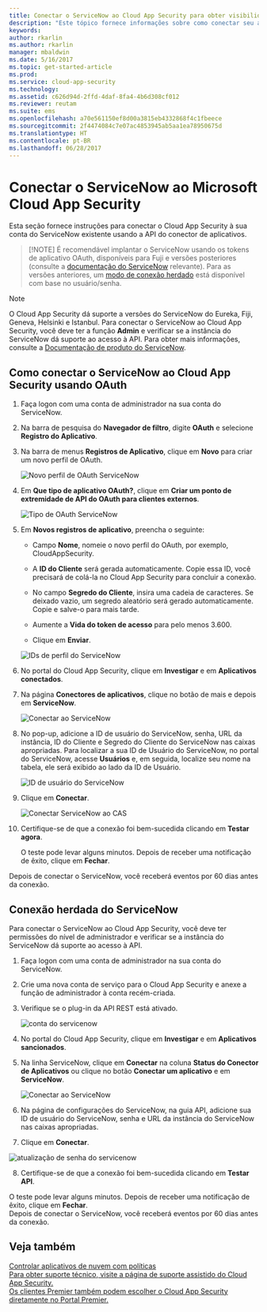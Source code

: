 ```yaml
---
title: Conectar o ServiceNow ao Cloud App Security para obter visibilidade e controle de uso | Microsoft Docs
description: "Este tópico fornece informações sobre como conectar seu aplicativo do ServiceNow ao Cloud App Security usando o conector de API."
keywords: 
author: rkarlin
ms.author: rkarlin
manager: mbaldwin
ms.date: 5/16/2017
ms.topic: get-started-article
ms.prod: 
ms.service: cloud-app-security
ms.technology: 
ms.assetid: c626d94d-2ffd-4daf-8fa4-4b6d308cf012
ms.reviewer: reutam
ms.suite: ems
ms.openlocfilehash: a70e561150ef8d00a3815eb4332868f4c1fbeece
ms.sourcegitcommit: 2f4474084c7e07ac4853945ab5aa1ea78950675d
ms.translationtype: HT
ms.contentlocale: pt-BR
ms.lasthandoff: 06/28/2017
---
```

# <a name="connect-servicenow-to-microsoft-cloud-app-security"></a>Conectar o ServiceNow ao Microsoft Cloud App Security

Esta seção fornece instruções para conectar o Cloud App Security à sua conta do ServiceNow existente usando a API do conector de aplicativos. 

 >  [!NOTE]
>  É recomendável implantar o ServiceNow usando os tokens de aplicativo OAuth, disponíveis para Fuji e versões posteriores (consulte a [documentação do ServiceNow](http://wiki.servicenow.com/index.php?title=OAuth_Applications#gsc.tab=0) relevante). Para as versões anteriores, um [modo de conexão herdado](#legacy-servicenow-connection) está disponível com base no usuário/senha.

 > [!NOTE]  
>  O Cloud App Security dá suporte a versões do ServiceNow do Eureka, Fiji, Geneva, Helsinki e Istanbul. Para conectar o ServiceNow ao Cloud App Security, você deve ter a função **Admin** e verificar se a instância do ServiceNow dá suporte ao acesso à API.  Para obter mais informações, consulte a [Documentação de produto do ServiceNow](http://wiki.servicenow.com/index.php?title=Base_System_Roles#gsc.tab=0).
  
## <a name="how-to-connect-servicenow-to-cloud-app-security-using-oauth"></a>Como conectar o ServiceNow ao Cloud App Security usando OAuth
  
  
1.  Faça logon com uma conta de administrador na sua conta do ServiceNow.  
  
2.  Na barra de pesquisa do **Navegador de filtro**, digite **OAuth** e selecione **Registro do Aplicativo**.

3. Na barra de menus **Registros de Aplicativo**, clique em **Novo** para criar um novo perfil de OAuth.

   ![Novo perfil de OAuth ServiceNow](./media/servicenow-app-registry.png)

4. Em **Que tipo de aplicativo OAuth?**, clique em **Criar um ponto de extremidade de API do OAuth para clientes externos**.

   ![Tipo de OAuth ServiceNow](./media/servicenow-oauth-app-type.png)

5. Em **Novos registros de aplicativo**, preencha o seguinte:
    
    - Campo **Nome**, nomeie o novo perfil do OAuth, por exemplo, CloudAppSecurity. 
    
    - A **ID do Cliente** será gerada automaticamente. Copie essa ID, você precisará de colá-la no Cloud App Security para concluir a conexão.
    
    - No campo **Segredo do Cliente**, insira uma cadeia de caracteres. Se deixado vazio, um segredo aleatório será gerado automaticamente. Copie e salve-o para mais tarde. 
    
    - Aumente a **Vida do token de acesso** para pelo menos 3.600.
    
    - Clique em **Enviar**.

   ![IDs de perfil do ServiceNow](./media/servicenow-profile-ids.png)

6.  No portal do Cloud App Security, clique em **Investigar** e em **Aplicativos conectados**.  
  
7.  Na página **Conectores de aplicativos**, clique no botão de mais e depois em **ServiceNow**.  
  
     ![Conectar ao ServiceNow](./media/connect-servicenow.png "connect servicenow")  
  
8.  No pop-up, adicione a ID de usuário do ServiceNow, senha, URL da instância, ID do Cliente e Segredo do Cliente do ServiceNow nas caixas apropriadas. Para localizar a sua ID de Usuário do ServiceNow, no portal do ServiceNow, acesse **Usuários** e, em seguida, localize seu nome na tabela, ele será exibido ao lado da ID de Usuário.

    ![ID de usuário do ServiceNow](./media/servicenow-userid.png)
  
9.  Clique em **Conectar**.  
  
     ![Conectar ServiceNow ao CAS](./media/servicenow-portal-connect.png "Conectar ServiceNow no portal")  
  
10.  Certifique-se de que a conexão foi bem-sucedida clicando em **Testar agora**.  
  
     O teste pode levar alguns minutos. Depois de receber uma notificação de êxito, clique em **Fechar**.  
  
Depois de conectar o ServiceNow, você receberá eventos por 60 dias antes da conexão.
  
## <a name="legacy-servicenow-connection"></a>Conexão herdada do ServiceNow

Para conectar o ServiceNow ao Cloud App Security, você deve ter permissões do nível de administrador e verificar se a instância do ServiceNow dá suporte ao acesso à API.   

1.  Faça logon com uma conta de administrador na sua conta do ServiceNow.   

2.  Crie uma nova conta de serviço para o Cloud App Security e anexe a função de administrador à conta recém-criada.   

3.  Verifique se o plug-in da API REST está ativado.   

    ![conta do servicenow](./media/servicenow-account.png "conta do servicenow")   

4.  No portal do Cloud App Security, clique em **Investigar** e em **Aplicativos sancionados**.   

5.  Na linha ServiceNow, clique em **Conectar** na coluna **Status do Conector de Aplicativos** ou clique no botão **Conectar um aplicativo** e em **ServiceNow**.   

    ![Conectar ao ServiceNow](./media/connect-servicenow.png "connect servicenow")   

6.  Na página de configurações do ServiceNow, na guia API, adicione sua ID de usuário do ServiceNow, senha e URL da instância do ServiceNow nas caixas apropriadas.   

7.  Clique em **Conectar**.   

   ![atualização de senha do servicenow](./media/servicenow-update-password.png "atualização de senha do servicenow")   

8.  Certifique-se de que a conexão foi bem-sucedida clicando em **Testar API**.   
  
   O teste pode levar alguns minutos. Depois de receber uma notificação de êxito, clique em **Fechar**.   
 Depois de conectar o ServiceNow, você receberá eventos por 60 dias antes da conexão. 


## <a name="see-also"></a>Veja também  
[Controlar aplicativos de nuvem com políticas](control-cloud-apps-with-policies.md)   
[Para obter suporte técnico, visite a página de suporte assistido do Cloud App Security.](http://support.microsoft.com/oas/default.aspx?prid=16031)   
[Os clientes Premier também podem escolher o Cloud App Security diretamente no Portal Premier.](https://premier.microsoft.com/)  
  

